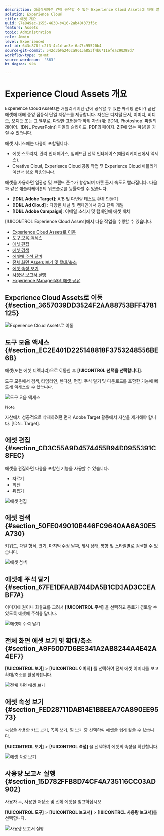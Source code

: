 ```yaml
---
description: 애플리케이션 간에 공유할 수 있는 Experience Cloud Assets에 대해 알아보십시오.
solution: Experience Cloud
title: 에셋 개요
uuid: 97a849ec-1555-4630-9416-2ab484373f5c
feature: Assets
topic: Administration
role: Admin
level: Experienced
exl-id: 643c878f-c2f3-4c1d-ae3e-6a75c95520b4
source-git-commit: 542d3b9a246ca9616a853f4b6711efea290398d7
workflow-type: tm+mt
source-wordcount: '363'
ht-degree: 95%

---
```


# Experience Cloud Assets 개요

Experience Cloud Assets는 애플리케이션 간에 공유할 수 있는 마케팅 준비가 끝난 에셋에 대해 중앙 집중식 단일 저장소를 제공합니다. 자산은 디지털 문서, 이미지, 비디오, 오디오 또는 그 일부로, 다양한 표현물과 하위 자산(예: [!DNL Photoshop] 파일의 레이어, [!DNL PowerPoint] 파일의 슬라이드, PDF의 페이지, ZIP에 있는 파일)을 가질 수 있습니다.

에셋 서비스에는 다음이 포함됩니다.

* 에셋 스토리지, 관리 인터페이스, 임베드된 선택 인터페이스(애플리케이션에서 액세스).
* Creative Cloud, Experience Cloud 공동 작업 및 Experience Cloud 애플리케이션과 상호 작용합니다.

에셋을 사용하면 일관성 및 브랜드 준수가 향상되며 마켓 출시 속도도 빨라집니다. 다음과 같은 애플리케이션의 워크플로를 능률화할 수 있습니다.

* **[!DNL Adobe Target]**: A/B 및 다변량 테스트 환경 만들기
* **[!DNL Ad Cloud]** : 다양한 채널 및 캠페인에서 광고 단위 개발
* **[!DNL Adobe Campaign]**: 이메일 소식지 및 캠페인에 에셋 배치

[!UICONTROL Experience Cloud Assets]에서 다음 작업을 수행할 수 있습니다.

* [Experience Cloud Assets로 이동](experience-cloud-assets.md#section_3657039DD3524F2AA88753BFF4781125)
* [도구 모음 액세스](experience-cloud-assets.md#section_EC2E401D225148818F3753248556BE6B)
* [에셋 편집](experience-cloud-assets.md#section_CD3C55A9D4574455B94D0955391C8FEC)
* [에셋 검색](experience-cloud-assets.md#section_50FE049010B446FC9640AA6A30E5A730)
* [에셋에 주석 달기](experience-cloud-assets.md#section_67FE1DFAAB744DA5B1CD3AD3CCEABF7A)
* [전체 화면 Assets 보기 및 확대/축소](experience-cloud-assets.md#section_A9F50D7D6BE341A2AB8244A4E42A4EF7)
* [에셋 속성 보기](experience-cloud-assets.md#section_FED28711DAB14E1BBEEA7CA890EE9573)
* [사용량 보고서 실행](experience-cloud-assets.md#section_15D782FFB8D74CF4A735116CC03AD902)
* [Experience Manager와의 에셋 공유](experience-cloud-assets.md#section_45C1B72F4D274F54BC6CCB64D2580AC5)

## Experience Cloud Assets로 이동 {#section_3657039DD3524F2AA88753BFF4781125}

![Experience Cloud Assets로 이동](assets/asset-nav.png)

## 도구 모음 액세스 {#section_EC2E401D225148818F3753248556BE6B}

에셋(또는 에셋 디렉터리)으로 이동한 후 **[!UICONTROL 선택을 선택합니다]**.

도구 모음에서 검색, 타임라인, 렌디션, 편집, 주석 달기 및 다운로드를 포함한 기능에 빠르게 액세스할 수 있습니다.

![도구 모음 액세스](assets/asset-tools.png)

>[!NOTE]
>
>자산에서 성공적으로 삭제하려면 먼저 Adobe Target 활동에서 자산을 제거해야 합니다. [!DNL Target].

## 에셋 편집 {#section_CD3C55A9D4574455B94D0955391C8FEC}

에셋을 편집하면 다음을 포함한 기능을 사용할 수 있습니다.

* 자르기
* 회전
* 뒤집기

![에셋 편집](assets/asset-edit.png)

## 에셋 검색 {#section_50FE049010B446FC9640AA6A30E5A730}

키워드, 파일 형식, 크기, 마지막 수정 날짜, 게시 상태, 방향 및 스타일별로 검색할 수 있습니다.

![에셋 검색](assets/asset-search.png)

## 에셋에 주석 달기 {#section_67FE1DFAAB744DA5B1CD3AD3CCEABF7A}

이미지에 원이나 화살표를 그려서 **[!UICONTROL 주석]** 을 선택하고 동료가 검토할 수 있도록 에셋에 주석을 답니다.

![에셋에 주석 달기](assets/assets-annotate.png)

## 전체 화면 에셋 보기 및 확대/축소 {#section_A9F50D7D6BE341A2AB8244A4E42A4EF7}

**[!UICONTROL 보기]** > **[!UICONTROL 이미지]** 를 선택하여 전체 에셋 이미지를 보고 확대/축소를 활성화합니다.

![전체 화면 에셋 보기](assets/asset-zoom.png)

## 에셋 속성 보기 {#section_FED28711DAB14E1BBEEA7CA890EE9573}

속성을 사용한 카드 보기, 목록 보기, 열 보기 중 선택하여 에셋을 쉽게 찾을 수 있습니다.

**[!UICONTROL 보기]** > **[!UICONTROL 속성]** 을 선택하여 에셋의 속성을 확인합니다.

![에셋 속성 보기](assets/asset-properties.png)

## 사용량 보고서 실행 {#section_15D782FFB8D74CF4A735116CC03AD902}

사용자 수, 사용한 저장소 및 전체 에셋을 참고하십시오.

**[!UICONTROL 도구]** > **[!UICONTROL 보고서]** > **[!UICONTROL 사용량 보고서]**&#x200B;를 선택합니다.

![사용량 보고서 실행](assets/assets-usage-report.png)
